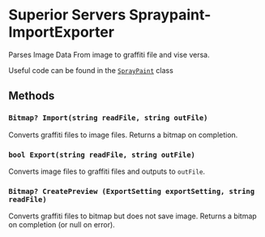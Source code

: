 # Superior Servers Spraypaint-ImportExporter
Parses Image Data From image to graffiti file and vise versa.

Useful code can be found in the [`SprayPaint`](https://github.com/InsertNameSUP/Spraypaint-ImportExporter/blob/master/SprayPaint%20ImportExport/SprayPaint.cs) class


## Methods
### `Bitmap? Import(string readFile, string outFile)`
Converts graffiti files to image files. Returns a bitmap on completion.
### `bool Export(string readFile, string outFile)`
Converts image files to graffiti files and outputs to `outFile`.
### `Bitmap? CreatePreview (ExportSetting exportSetting, string readFile)`
Converts graffiti files to bitmap but does not save image. Returns a bitmap on completion (or null on error).
